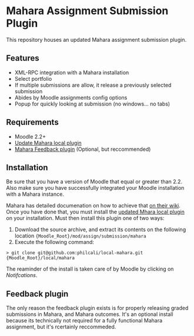 # Mahara Assignment Submission Plugin

This repository houses an updated Mahara assignment submission plugin.

## Features

- XML-RPC integration with a Mahara installation
- Select portfolio
- If multiple submissions are allow, it release a previously selected submission
- Abides by Moodle assignments config options
- Popup for quickly looking at submission (no windows... no tabs)

## Requirements

- Moodle 2.2+
- [Update Mahara local plugin][1]
- [Mahara Feedback plugin][2] (Optional, but reccommended)

## Installation

Be sure that you have a version of Moodle that equal or greater than 2.2. Also make sure you have successfully
integrated your Moodle installation with a Mahara instance.

Mahara has detailed documenation on how to achieve that [on their wiki][3]. Once you have done that, you must
install the [updated Mhara local plugin][1] on your installation. Must then install this plugin one of two ways:

1. Download the source archive, and extract its contents on the following location `{Moodle_Root}/mod/assign/submission/mahara`
2. Execute the following command:

```
> git clone git@github.com:philcali/local-mahara.git {Moodle_Root}/local/mahara
```

The reaminder of the install is taken care of by Moodle by clicking on _Notifcations_.

## Feedback plugin

The only reason the feedback plugin exists is for properly releasing graded submissions in Mahara,
and Mahara outcomes. It's an optional install because its technically not required for a fully functional
Mahara assignment, but it's rcertainly reccommeded.

[1]: https://github.com/philcali/local-mahara
[2]: https://github.com/philcali/assign-mahara-feedback
[3]: https://wiki.mahara.org/index.php/System_Administrator's_Guide/Moodle//Mahara_Integration/View_Submission#Moodle_.26_Mahara_plugins_for_Portfolio_assignment_submission
